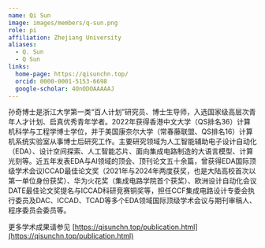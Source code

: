```yaml
---
name: Qi Sun
image: images/members/q-sun.png
role: pi
affiliation: Zhejiang University
aliases:
  - Q. Sun
  - Q Sun
links:
  home-page: https://qisunchn.top/
  orcid: 0000-0001-5153-6698
  google-scholar: 4OnODOAAAAAJ
---
```


孙奇博士是浙江大学第一类“百人计划”研究员、博士生导师，入选国家级高层次青年人才计划、启真优秀青年学者。2022年获得香港中文大学（QS排名36）计算机科学与工程学博士学位，并于美国康奈尔大学（常春藤联盟、QS排名16）计算机系统实验室从事博士后研究工作。主要研究领域为人工智能辅助电子设计自动化（EDA）、设计空间探索、人工智能芯片、面向集成电路制造的大语言模型、计算光刻等。近五年发表EDA与AI领域的顶会、顶刊论文五十余篇，曾获得EDA国际顶级学术会议ICCAD最佳论文奖（2021年与2024年两度获奖，也是大陆高校首次以第一单位身份获奖）、华为火花奖（集成电路学院首个获奖）、欧洲设计自动化会议DATE最佳论文奖提名与ICCAD科研竞赛铜奖等，担任CCF集成电路设计专委会执行委员及DAC、ICCAD、TCAD等多个EDA领域国际顶级学术会议与期刊审稿人、程序委员会委员等。

更多学术成果请参见 [https://qisunchn.top/publication.html](https://qisunchn.top/publication.html)
